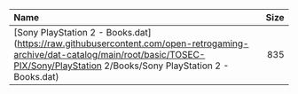 |Name|Size|
|:---|---:|
|[Sony PlayStation 2 - Books.dat](https://raw.githubusercontent.com/open-retrogaming-archive/dat-catalog/main/root/basic/TOSEC-PIX/Sony/PlayStation 2/Books/Sony PlayStation 2 - Books.dat)|835|
